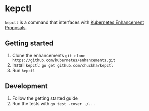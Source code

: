 # kepctl

`kepctl` is a command that interfaces with [Kubernetes Enhancement Proposals](https://github.com/kubernetes/enhancements).

## Getting started

1. Clone the enhancements `git clone https://github.com/kubernetes/enhancements.git`
2. Install `kepctl`: `go get github.com/chuckha/kepctl`
3. Run `kepctl`

## Development

1. Follow the getting started guide
2. Run the tests with `go test -cover ./...`